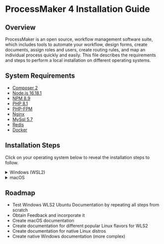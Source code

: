 # ProcessMaker 4 Installation Guide
## Overview
ProcessMaker is an open source, workflow management software suite, which includes tools to automate your workflow, design forms, create documents, assign roles and users, create routing rules, and map an individual process quickly and easily. This file describes the requirements and steps to perform a local installation on different operating systems.

## System Requirements
* [Composer 2](https://getcomposer.org/)
* [Node.js 16.18.1](https://nodejs.org/en/)
* [NPM 8.9](https://www.npmjs.com/package/npm)
* [PHP 8.1](https://php.net)
* [PHP-FPM](https://www.php.net/manual/en/install.fpm.php)
* [Nginx](https://nginx.org/)
* [MySql 5.7](https://dev.mysql.com/downloads/mysql/5.7.html)
* [Redis](https://redis.io/)
* [Docker](https://docs.docker.com/get-docker/)

## Installation Steps
Click on your operating system below to reveal the installation steps to follow. 
<details><summary>Windows (WSL2)</summary>
<p>

1. Follow [this](https://learn.microsoft.com/en-us/windows/wsl/install) guide for installing a Linux distribution on your Windows machine. This will allow you to operate Windows and Linux at the same time. Given its system requirements, **installation of ProcessMaker 4 will be done in the Linux subsystem**. 
1. The Ubuntu Linux distribution will be installed by default. [Other](https://learn.microsoft.com/en-us/windows/wsl/basic-commands#install-a-specific-linux-distribution) Linux distributions can also be installed. 
1. Restart your machine after WSL installation process is completed. 
1. Follow the steps for your specific Linux distribution in one of the sections below. 

    <details><summary>WLS2 Ubuntu</summary>
    <p>

    #### Required Software and Services
    1. Download [this](https://github.com/esarrit/pm-installation-doc/blob/main/install-requirements.sh) script. 
    1. Using a File Explorer window, search for this path `\\wsl$\Ubuntu\home\<your-username>` and move the script there. Note that `<your-username>` is the username you specified during the WSL2 Linux installation and this **might** differ from your Windows User depending on your choice. If File Explorer can't find the path, search only for `\\wsl$\` and navigate manually to `home\<your-username>`.    
    1. Open the [Windows Terminal](https://learn.microsoft.com/en-us/windows/terminal/) in your machine and open a window for Ubuntu. 
        - Note that you can also run a Linux distribution from PowerShell or CMD with the `wsl` command. Just make sure you are performing the installation steps on `/mnt/c/Users/<your-username>` (Linux) and **NOT** on `C:\Users\<your-username>` (Windows). 
    1. Confirm that the script you moved to your user home directory is there by executing the `ls` command. Then, run `sudo bash install-requirements.sh`. This will install most of the required software and services needed for ProcessMaker 4. 
    1. Close the current Ubuntu terminal window and open a new one. 
    1. Run the following commands to check if php, composer, and nvm were installed correctly. You should expect the php version to be 8.1.
      ```
      php --version
      composer
      composer --version
      command -v nvm 
      ```
    1. Run `nvm install 16.18.1` to install the expected node version and `npm install -g npm@8.9.0` to install the expected npm version. 

    #### MySQL
    1. Run the set of commands below to uninstall MySQL and MySQL server on WSL2 Ubuntu
        ```
        sudo apt purge mysql-server
        sudo apt purge mysql
        sudo apt purge mysql-client
        sudo apt purge mysql-common mysql-server-core-*
        sudo apt purge mysql-client-core-*
        ```
    1. Confirm there is no MySQL by executing `which mysql` and `mysql --version`. 
    1. Install wget by running `sudo apt install wget -y` and then execute the commands below
    1. Run `wget https://dev.mysql.com/get/mysql-apt-config_0.8.12-1_all.deb` and `sudo dpkg -i mysql-apt-config_0.8.12-1_all.deb`. Choose Ubuntu Bionic and click OK, select MySQL 5.7 server and click OK.
    1. Run `sudo apt-get update`. 
        - If you encounter an error similar to "signatures couldn't be verified because the public key is not available: NO_PUBKEY 467B942D3A79BD29", execute the following commands:
        ```
        sudo apt-key adv --keyserver keyserver.ubuntu.com --recv-keys 467B942D3A79BD29
        sudo apt update
        sudo apt-cache policy mysql-server
        sudo apt install -f mysql-community-client=5.7*
        sudo apt install -f mysql-client=5.7* mysql-community-server=5.7* mysql-server=5.7*
        ```
    1. Run `sudo service mysql start` and sudo `mysql_secure_installation`. Press the Y key to start the installation and set the root password when prompted.
    1. Check the MySQL version using `mysql --version`. It should be version 5.7.
    1. Login to MySQL running `mysql -u root -p` and entering the root password previously set. 
    1. Create the ProcessMaker database with the `create database processmaker;` command. Then, confirm the database is available running `show databases;`. You should see processmaker in the list of databases. Use `exit;` command to terminate MySQL. 

    #### Docker
    1. Download and install [Docker Desktop for Windows](https://docs.docker.com/desktop/install/windows-install/). 
    1. Open the Docker Desktop application and go to Settings > Resources > WSL INTEGRATION. 
    1. Turn on Ubuntu. Click on Apply & Restart. 
    1. Reopen the Docker Desktop app, navigate to WSL INTEGRATION, and ensure your screen looks like the image below.

        ![Screenshot (17)](https://user-images.githubusercontent.com/47648788/203155035-9e5fcc4d-62c5-4c59-9985-eb51f65acdd6.png)
    1. Restart your computer. 

    #### Install ProcessMaker
    1. Open a Ubuntu terminal window.
    1. In the home directory, clone the repository by running `git clone https://github.com/ProcessMaker/processmaker.git ~/src/processmaker`. 
    1. Download the [start-services](https://github.com/esarrit/pm-installation-doc/blob/main/start-services.sh),[status-services](https://github.com/esarrit/pm-installation-doc/blob/main/status-services.sh), and [stop-services](https://github.com/esarrit/pm-installation-doc/blob/main/status-services.sh) scripts. Move them to `\\wsl$\Ubuntu\home\<your-username>` like you did at the beginning of this guide with the installation script. 
    1. Start the services by running `sudo bash start-services.sh`. Check the status of the services by running `sudo bash status-services.sh`. In case you would like to stop services at any point to restart them or shut down, run `sudo bash stop-services.sh`. 
    1. Once services are running, move into the processmaker directory `cd ~/src/processmaker`. 
    1. Within the processmaker directory, run the following set of commands: `composer install --ignore-platform-reqs` and `php artisan processmaker:install`. 
        - If you experience an error of `DOMDOCUMENT` not being found, run `sudo apt-get install php8.1-xml`. Then, delete the .env file by executing `sudo rm .env`. Lastly, re-run `php artisan processmaker:install`. 
    1. After this, the ProcessMaker installation process will start. Please be patient, as this may take some time (~ 5-15 minutes). Throughout the install, you will be asked to enter a few configuration parameters. Some guiding principles for entering these parameters:
        - Use suggested values wherever possible. 
        - For MySQL, use `root` as username and the password you configured previously during the MySQL set-up. 
        - The instance URL is not that important. You can input any URL that you would like. To run ProcessMaker locally we will be using another URL later.

    #### Configurations

    ##### Configure the .env File
    1. After the installation process is finished, add the configurations below to your .env file. This file exists within the processmaker directory. You can easily edit directly on the command line by running `sudo vim .env`. If you are unfamiliar with vim or need a refresher, see [this](https://www.redhat.com/sysadmin/beginners-guide-vim) resource. 
        ```
        # Run laravel echo server with HTTP instead of HTTPS
        LARAVEL_ECHO_SERVER_PROTO=http
        LARAVEL_ECHO_SERVER_SSL_KEY=""
        LARAVEL_ECHO_SERVER_SSL_CERT=""

        # Don't require a valid cert for SDK calls in script tasks
        API_SSL_VERIFY=0

        # Run `which node` to get the path to nodejs
        NODE_BIN_PATH=/path/to/node/v14.4.0/bin/node

        # Run `which docker` to get the path to the docker executable
        PROCESSMAKER_SCRIPTS_DOCKER=/usr/local/bin/docker

        # Allow cookies to be served over HTTP
        SESSION_SECURE_COOKIE=false

        # Allow connections from script tasks to connect back to your host
        DOCKER_HOST_URL=http://host.docker.internal

        # Allow connections from script tasks to connect back to your host
        CACHE_DRIVER=redis
        ```
    1. Crosscheck the “.env“ file and ensure no key is repeated within the file. 
    1. Run `which docker` in the Ubuntu terminal window to get the value to set as `PROCESSMAKER_SCRIPTS_DOCKER` in the .env file.
    1. Run `which node` in the Ubuntu terminal window to get the value to set as `NODE_BIN_PATH` in the .env file. 
    1. Save the .env file. 
    1. Clear the cache by running `php artisan optimize:clear`. **This command needs to be performed every time changes are made to the .env file.**

    ##### Configure PHP FPM
    1. Open a new Ubuntu terminal window. 
    1. Change into pool.d directory: `cd  /etc/php/8.1/fpm/pool.d`. Inside this directory, there will be a www.conf file. Use `sudo vim www.conf` to open it. 
    1. Look for the "listen" value and modify it by appending `9000;` to the start of the line, as shown below. 
    ![Screenshot (21)_LI](https://user-images.githubusercontent.com/47648788/204310557-86b1c8cb-129b-4cf5-b5db-ee2a907c4fd7.jpg)
    1. Save your changes to the www.conf file. 

    ##### Configure NGINX
    1. Run the `pwd` command on your processmaker directory. Store that path in a notepad. 
    1. Navigate to NGINX sites-enabled by running `cd /etc/nginx/sites-enabled`. Open the default file by running `sudo vim default`. 
    1. Replace what's inside the file with the configuration below. 
        ```
        server {
            listen 80;
            server_name pmdev host.docker.internal;
            root processmaker_project_path/public;

            index index.php index.html index.htm;

            location / {
                try_files $uri $uri/ /index.php$is_args$args;
            }

            error_page   500 502 503 504  /50x.html;
            location = /50x.html {
                root   html;
            }

            location ~ \.php$ {
                try_files $uri $uri/ /index.php =404;
                fastcgi_pass   127.0.0.1:9000;
                fastcgi_index  index.php;
                fastcgi_param  SCRIPT_FILENAME  /$realpath_root$fastcgi_script_name;
                include        fastcgi_params;
                fastcgi_read_timeout 300;
            }
        }
        ```
    1. Within the configuration above, replace `processmaker_project_path` with the processmaker directory path stored on your notepad.
    1. Save your changes to the default file. 

    ##### Configure Windows
    1. Open a Ubuntu terminal window and run `ifconfig`. Store the IP address on a notepad. The IP address is highlighted in the image below.
    ![Screenshot (22)_LI](https://user-images.githubusercontent.com/47648788/204313414-fa395d2d-3cc0-485c-8934-63b3ec944ec7.jpg)
    1. On your Windows system, open File Explorer and go to C:\Windows\System32\drivers\etc. 
    1. Open the hosts file as an Administrator. 
    1. Add the line `ifconfig_value pmdev` to the end of the file. Replace "ifconfig_value" with the IP address value you previously retrieved. 
    1. Save your changes. 

    #### Compile, Configure, and Test the ProcessMaker Project
    1. Open a Ubuntu terminal window and navigate to the processmaker directory. 
    1. Ensure that services are running with `sudo bash status-services.sh`.
    1. Run `npm install --allow-root` and then `npm run dev`. 
    1. Perform `cd ..` to navigate to the src parent directory, and perform the following command: `chown -R www-data:www-data processmaker`. 
    1. On your Windows system, open a browser window and enter `http://pmdev`. You should now see ProcessMaker load and arrive at the login screen. 

    #### Troubleshooting
    If you run into issues after entering the dev URL into your browser, below are some things to note.

    - Double check all services are running by executing `sudo bash status-services.sh`. 
    - It is very important for NGINX to have the appropriate permissions as www-data to write to the processmaker directory in order for the web app to work. www-data is the user that web servers on Ubuntu, such as NGINX, use by default for normal operation. 
    - Previously, we used the `chown` command to change the owner of the processmaker directory to be www-data. However, if you still run into issues due to permissions, there are some things you can try to troubleshoot. Use `ls -l` to check current permissions and the [chmod](https://linux.die.net/man/1/chmod) command to adjust permissions as needed. Again, www-data needs to have write permissions for the processmaker directory and specific files within it.
    - For further troubleshooting, access the NGINX error logs in `/var/log/nginx`. 

    </p>
    </details>
    
</p>
</details>

<details><summary>macOS</summary>
<p>

**Note** for Mac users: https://www.addictivetips.com/mac-os/run-shell-sh-script-on-macos/

</p>
</details>

## Roadmap
- Test Windows WLS2 Ubuntu Documentation by repeating all steps from scratch
- Obtain Feedback and incorporate it
- Create macOS documentation
- Create documentation for different popular Linux flavors for WLS2
- Create documentation for native Linux distros
- Create native Windows documentation (more complex)

